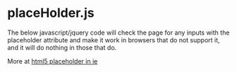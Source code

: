 placeHolder.js
==============

The below javascript/jquery code will check the page for any inputs with the placeholder attribute and make it work in browsers that do not support it, and it will do nothing in those that do.

More at [html5 placeholder in ie][1]


[1]:http://corymathews.com/html5-placeholder-in-ie/